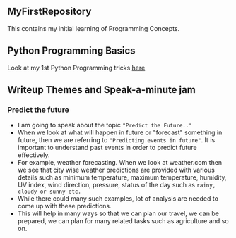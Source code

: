 ## MyFirstRepository

This contains my initial learning of Programming Concepts.

## Python Programming Basics

Look at my 1st Python Programming tricks [here](/Python_Basics_1.ipynb)


## Writeup Themes and Speak-a-minute jam

### Predict the future

- I am going to speak about the topic ```"Predict the Future.."``` 
- When we look at what will happen in future or "forecast" something in future, then we are referring to ```"Predicting events in future"```. It is important to understand past events in order to predict future effectively.
- For example, weather forecasting. When we look at weather.com then we see that city wise weather predictions are provided with various details such as minimum temperature, maximum temperature, humidity, UV index, wind direction, pressure, status of the day such as ```rainy, cloudy or sunny etc.``` 
- While there could many such examples, lot of analysis are needed to come up with these predictions. 
- This will help in many ways so that we can plan our travel, we can be prepared, we can plan for many related tasks such as agriculture and so on.

